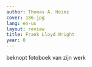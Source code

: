 ```yaml
---
author: Thomas A. Heinz
cover: 186.jpg
lang: en-us
layout: review
title: Frank Lloyd Wright
year: 0
---
```

beknopt fotoboek van zijn werk
